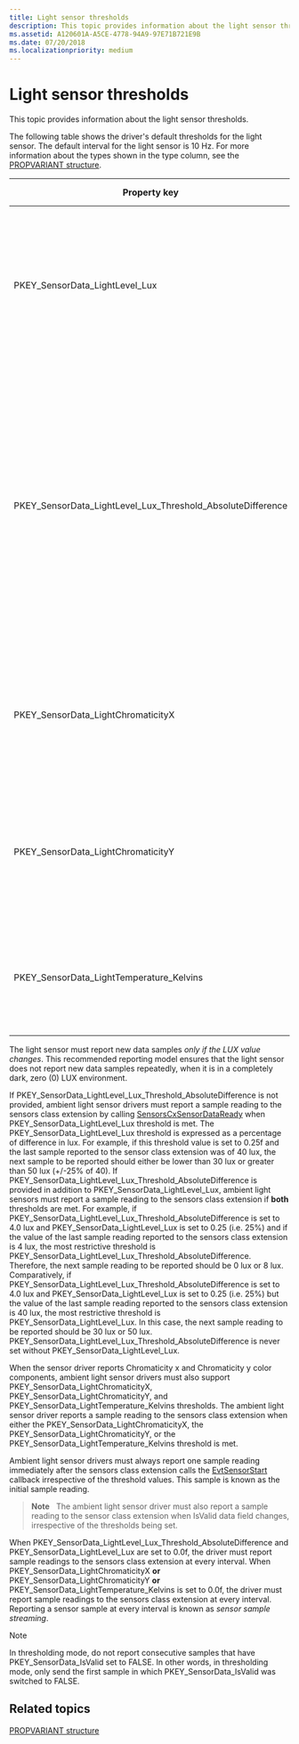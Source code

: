 ```yaml
---
title: Light sensor thresholds
description: This topic provides information about the light sensor thresholds.
ms.assetid: A120601A-A5CE-4778-94A9-97E71B721E9B
ms.date: 07/20/2018
ms.localizationpriority: medium
---
```


# Light sensor thresholds


This topic provides information about the light sensor thresholds.

The following table shows the driver's default thresholds for the light sensor. The default interval for the light sensor is 10 Hz. For more information about the types shown in the type column, see the [PROPVARIANT structure](https://go.microsoft.com/fwlink/p/?linkid=313395).

|Property key|Type|Required/Optional|Default value|Description|
|---|---|---|---|---|
|PKEY_SensorData_LightLevel_Lux|VT_R4|Required|0.25f|Minimum amount of change of illuminance required to reach the threshold, measured in percentages of lux. A value of 0.25f means 25% change in illuminance.|
|PKEY_SensorData_LightLevel_Lux_Threshold_AbsoluteDifference|VT_R4|Optional|1.0f|Minimum amount of change of illuminance required to reach the threshold, measured in lux. A value of 1.0f means 1 lux change in illuminance. <br>__Note:__ Implementing this threshold is highly recommended on portable devices as it helps reduce battery power consumption in low ambient light environments.|
|PKEY_SensorData_LightChromaticityX|VT_R4|Required if color is supported. Optional otherwise|0.01f|Minimum amount of change of the CIE 1931 x color coordinate required to reach the threshold, expressed as an absolute difference.|
|PKEY_SensorData_LightChromaticityY|VT_R4|Required if color is supported. Optional otherwise|0.01f|Minimum amount of change of the CIE 1931 y color coordinate required to reach the threshold, expressed as an absolute difference.|
|PKEY_SensorData_LightTemperature_Kelvins|VT_R4|Required if color is supported. Optional otherwise|50.0f|Minimum amount of change of the light temperature required to reach the threshold, measured in Kelvins.|

The light sensor must report new data samples *only if the LUX value changes*. This recommended reporting model ensures that the light sensor does not report new data samples repeatedly, when it is in a completely dark, zero (0) LUX environment.

If PKEY_SensorData_LightLevel_Lux_Threshold_AbsoluteDifference is not provided, ambient light sensor drivers must report a sample reading to the sensors class extension by calling [SensorsCxSensorDataReady](https://docs.microsoft.com/windows-hardware/drivers/ddi/sensorscx/nf-sensorscx-sensorscxsensordataready) when PKEY_SensorData_LightLevel_Lux threshold is met. The PKEY_SensorData_LightLevel_Lux threshold is expressed as a percentage of difference in lux. For example, if this threshold value is set to 0.25f and the last sample reported to the sensor class extension was of 40 lux, the next sample to be reported should either be lower than 30 lux or greater than 50 lux (+/-25% of 40).
If PKEY_SensorData_LightLevel_Lux_Threshold_AbsoluteDifference is provided in addition to PKEY_SensorData_LightLevel_Lux, ambient light sensors must report a sample reading to the sensors class extension if __both__ thresholds are met. For example, if PKEY_SensorData_LightLevel_Lux_Threshold_AbsoluteDifference is set to 4.0 lux and PKEY_SensorData_LightLevel_Lux is set to 0.25 (i.e. 25%) and if the value of the last sample reading reported to the sensors class extension is 4 lux, the most restrictive threshold is PKEY_SensorData_LightLevel_Lux_Threshold_AbsoluteDifference. Therefore, the next sample reading to be reported should be 0 lux or 8 lux.
Comparatively, if PKEY_SensorData_LightLevel_Lux_Threshold_AbsoluteDifference is set to 4.0 lux and PKEY_SensorData_LightLevel_Lux is set to 0.25 (i.e. 25%) but the value of the last sample reading reported to the sensors class extension is 40 lux, the most restrictive threshold is PKEY_SensorData_LightLevel_Lux. In this case, the next sample reading to be reported should be 30 lux or 50 lux.
PKEY_SensorData_LightLevel_Lux_Threshold_AbsoluteDifference is never set without PKEY_SensorData_LightLevel_Lux.

When the sensor driver reports Chromaticity x and Chromaticity y color components, ambient light sensor drivers must also support PKEY_SensorData_LightChromaticityX, PKEY_SensorData_LightChromaticityY, and PKEY_SensorData_LightTemperature_Kelvins thresholds.
The ambient light sensor driver reports a sample reading to the sensors class extension when either the PKEY_SensorData_LightChromaticityX, the PKEY_SensorData_LightChromaticityY, or the PKEY_SensorData_LightTemperature_Kelvins threshold is met.

Ambient light sensor drivers must always report one sample reading immediately after the sensors class extension calls the [EvtSensorStart](https://docs.microsoft.com/windows-hardware/drivers/ddi/sensorscx/ns-sensorscx-_sensor_controller_config) callback irrespective of the threshold values. This sample is known as the initial sample reading.

>**Note**   The ambient light sensor driver must also report a sample reading to the sensor class extension when IsValid data field changes, irrespective of the thresholds being set.

When PKEY_SensorData_LightLevel_Lux_Threshold_AbsoluteDifference and PKEY_SensorData_LightLevel_Lux are set to 0.0f, the driver must report sample readings to the sensors class extension at every interval.
When PKEY_SensorData_LightChromaticityX __or__ PKEY_SensorData_LightChromaticityY __or__ PKEY_SensorData_LightTemperature_Kelvins is set to 0.0f, the driver must report sample readings to the sensors class extension at every interval.
Reporting a sensor sample at every interval is known as *sensor sample streaming*.

>[!NOTE]
> In thresholding mode, do not report consecutive samples that have PKEY\_SensorData\_IsValid set to FALSE. In other words, in thresholding mode, only send the first sample in which PKEY\_SensorData\_IsValid was switched to FALSE.
 

## Related topics


[PROPVARIANT structure](https://go.microsoft.com/fwlink/p/?linkid=313395)

 






